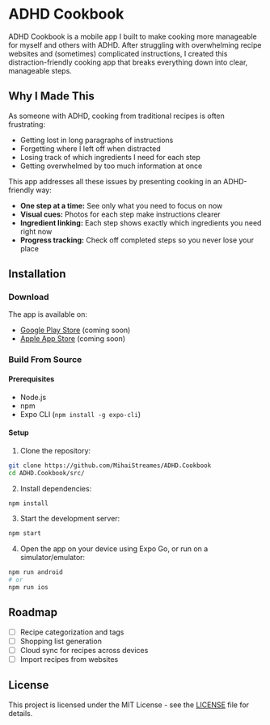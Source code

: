 # ADHD Cookbook

ADHD Cookbook is a mobile app I built to make cooking more manageable for myself and others with ADHD. After struggling
with overwhelming recipe websites and (sometimes) complicated instructions, I created this distraction-friendly cooking
app that breaks everything down into clear, manageable steps.

## Why I Made This

As someone with ADHD, cooking from traditional recipes is often frustrating:

- Getting lost in long paragraphs of instructions
- Forgetting where I left off when distracted
- Losing track of which ingredients I need for each step
- Getting overwhelmed by too much information at once

This app addresses all these issues by presenting cooking in an ADHD-friendly way:

- **One step at a time:** See only what you need to focus on now
- **Visual cues:** Photos for each step make instructions clearer
- **Ingredient linking:** Each step shows exactly which ingredients you need right now
- **Progress tracking:** Check off completed steps so you never lose your place

## Installation

### Download

The app is available on:

- [Google Play Store](#) (coming soon)
- [Apple App Store](#) (coming soon)

### Build From Source

#### Prerequisites

- Node.js
- npm
- Expo CLI (`npm install -g expo-cli`)

#### Setup

1. Clone the repository:

```bash
git clone https://github.com/MihaiStreames/ADHD.Cookbook
cd ADHD.Cookbook/src/
```

2. Install dependencies:

```bash
npm install
```

3. Start the development server:

```bash
npm start
```

4. Open the app on your device using Expo Go, or run on a simulator/emulator:

```bash
npm run android
# or
npm run ios
```

## Roadmap

- [ ] Recipe categorization and tags
- [ ] Shopping list generation
- [ ] Cloud sync for recipes across devices
- [ ] Import recipes from websites

## License

This project is licensed under the MIT License - see the [LICENSE](LICENSE) file for details.